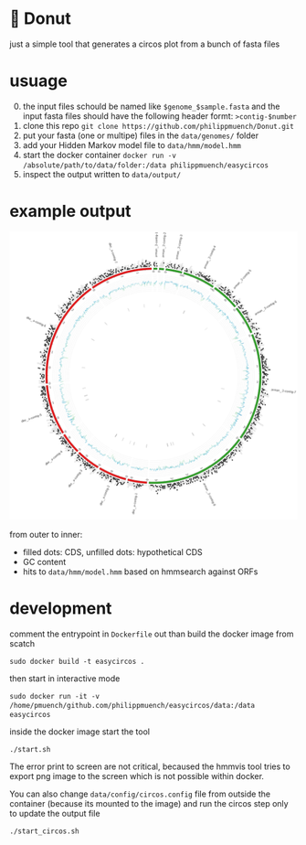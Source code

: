 # :doughnut:  Donut

just a simple tool that generates a circos plot from a bunch of fasta files

# usuage
0. the input files schould be named like `$genome_$sample.fasta` and the input fasta files should have the following header formt: `>contig-$number`
1. clone this repo `git clone https://github.com/philippmuench/Donut.git`
2. put your fasta (one or multipe) files in the `data/genomes/` folder
3. add your Hidden Markov model file to `data/hmm/model.hmm`
4. start the docker container `docker run -v /absolute/path/to/data/folder:/data philippmuench/easycircos`
5. inspect the output written to `data/output/`

# example output
![image](data/output/circos.png)

from outer to inner:
- filled dots: CDS, unfilled dots: hypothetical CDS
- GC content
- hits to `data/hmm/model.hmm` based on hmmsearch against ORFs

# development

comment the entrypoint in `Dockerfile` out than build the docker image from scatch

```
sudo docker build -t easycircos .
```

then start in interactive mode

```
sudo docker run -it -v /home/pmuench/github.com/philippmuench/easycircos/data:/data easycircos
```

inside the docker image start the tool

```
./start.sh
```

The error print to screen are not critical, becaused the hmmvis tool tries to export png image to the screen which is not possible within docker. 

You can also change `data/config/circos.config` file from outside the container (because its mounted to the image) and run the circos step only to update the output file 

```
./start_circos.sh
```
